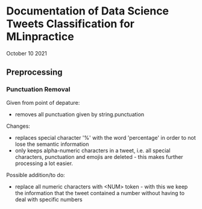 # Documentation of Data Science Tweets Classification for MLinpractice

October 10 2021

## Preprocessing 

### Punctuation Removal 

Given from point of depature:
* removes all punctuation given by string.punctuation 

Changes: 
* replaces special character '%' with the word 'percentage' in order to not lose the semantic information 
* only keeps alpha-numeric characters in a tweet, i.e. all special characters, punctuation and emojis are deleted - this makes further processing a lot easier. 

Possible addition/to do:
* replace all numeric characters with \<NUM\> token - with this we keep the information that the tweet contained a number without having to deal with specific numbers 
  
